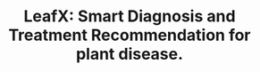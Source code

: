 <div align="center">
    <h1>LeafX: Smart Diagnosis and Treatment Recommendation for plant disease. </h1>
</div>
